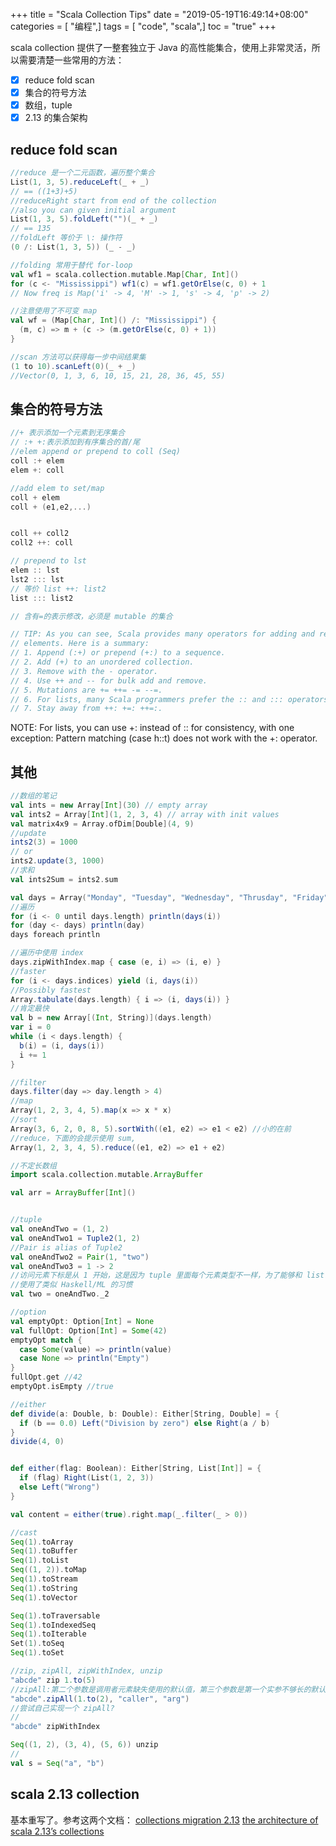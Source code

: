 +++
title = "Scala Collection Tips"
date = "2019-05-19T16:49:14+08:00"
categories = [ "编程",]
tags = [ "code", "scala",]
toc = "true"
+++

scala collection 提供了一整套独立于 Java 的高性能集合，使用上非常灵活，所以需要清楚一些常用的方法：

* [x] reduce fold scan
* [x] 集合的符号方法
* [x] 数组，tuple
* [x] 2.13 的集合架构

<!--more-->

## reduce fold scan
```scala
//reduce 是一个二元函数，遍历整个集合
List(1, 3, 5).reduceLeft(_ + _)
// == ((1+3)+5)
//reduceRight start from end of the collection
//also you can given initial argument
List(1, 3, 5).foldLeft("")(_ + _)
// == 135
//foldLeft 等价于 \: 操作符
(0 /: List(1, 3, 5)) (_ - _)

//folding 常用于替代 for-loop
val wf1 = scala.collection.mutable.Map[Char, Int]()
for (c <- "Mississippi") wf1(c) = wf1.getOrElse(c, 0) + 1
// Now freq is Map('i' -> 4, 'M' -> 1, 's' -> 4, 'p' -> 2)

//注意使用了不可变 map
val wf = (Map[Char, Int]() /: "Mississippi") {
  (m, c) => m + (c -> (m.getOrElse(c, 0) + 1))
}

//scan 方法可以获得每一步中间结果集
(1 to 10).scanLeft(0)(_ + _)
//Vector(0, 1, 3, 6, 10, 15, 21, 28, 36, 45, 55)

```

## 集合的符号方法

```scala
//+ 表示添加一个元素到无序集合
// :+ +:表示添加到有序集合的首/尾
//elem append or prepend to coll (Seq)
coll :+ elem
elem +: coll

//add elem to set/map
coll + elem
coll + (e1,e2,...)


coll ++ coll2
coll2 ++: coll

// prepend to lst
elem :: lst 
lst2 ::: lst
// 等价 list ++: list2
list ::: list2

// 含有=的表示修改，必须是 mutable 的集合

// TIP: As you can see, Scala provides many operators for adding and removing
// elements. Here is a summary:
// 1. Append (:+) or prepend (+:) to a sequence.
// 2. Add (+) to an unordered collection.
// 3. Remove with the - operator.
// 4. Use ++ and -- for bulk add and remove.
// 5. Mutations are += ++= -= --=.
// 6. For lists, many Scala programmers prefer the :: and ::: operators.
// 7. Stay away from ++: +=: ++=:.
```
NOTE: For lists, you can use +: instead of :: for consistency, with one
exception: Pattern matching (case h::t) does not work with the +: operator.

## 其他

```scala
//数组的笔记
val ints = new Array[Int](30) // empty array
val ints2 = Array[Int](1, 2, 3, 4) // array with init values
val matrix4x9 = Array.ofDim[Double](4, 9)
//update
ints2(3) = 1000
// or
ints2.update(3, 1000)
//求和
val ints2Sum = ints2.sum

val days = Array("Monday", "Tuesday", "Wednesday", "Thrusday", "Friday", "Saturday", "Sunday")
//遍历
for (i <- 0 until days.length) println(days(i))
for (day <- days) println(day)
days foreach println

//遍历中使用 index
days.zipWithIndex.map { case (e, i) => (i, e) }
//faster
for (i <- days.indices) yield (i, days(i))
//Possibly fastest
Array.tabulate(days.length) { i => (i, days(i)) }
//肯定最快
val b = new Array[(Int, String)](days.length)
var i = 0
while (i < days.length) {
  b(i) = (i, days(i))
  i += 1
}

//filter
days.filter(day => day.length > 4)
//map
Array(1, 2, 3, 4, 5).map(x => x * x)
//sort
Array(3, 6, 2, 0, 8, 5).sortWith((e1, e2) => e1 < e2) //小的在前
//reduce，下面的会提示使用 sum,
Array(1, 2, 3, 4, 5).reduce((e1, e2) => e1 + e2)

//不定长数组
import scala.collection.mutable.ArrayBuffer

val arr = ArrayBuffer[Int]()


//tuple
val oneAndTwo = (1, 2)
val oneAndTwo1 = Tuple2(1, 2)
//Pair is alias of Tuple2
val oneAndTwo2 = Pair(1, "two")
val oneAndTwo3 = 1 -> 2
//访问元素下标是从 1 开始，这是因为 tuple 里面每个元素类型不一样，为了能够和 list 等区分开
//使用了类似 Haskell/ML 的习惯
val two = oneAndTwo._2

//option
val emptyOpt: Option[Int] = None
val fullOpt: Option[Int] = Some(42)
emptyOpt match {
  case Some(value) => println(value)
  case None => println("Empty")
}
fullOpt.get //42
emptyOpt.isEmpty //true

//either
def divide(a: Double, b: Double): Either[String, Double] = {
  if (b == 0.0) Left("Division by zero") else Right(a / b)
}
divide(4, 0)


def either(flag: Boolean): Either[String, List[Int]] = {
  if (flag) Right(List(1, 2, 3))
  else Left("Wrong")
}

val content = either(true).right.map(_.filter(_ > 0))

//cast
Seq(1).toArray
Seq(1).toBuffer
Seq(1).toList
Seq((1, 2)).toMap
Seq(1).toStream
Seq(1).toString
Seq(1).toVector

Seq(1).toTraversable
Seq(1).toIndexedSeq
Seq(1).toIterable
Set(1).toSeq
Seq(1).toSet

//zip, zipAll, zipWithIndex, unzip
"abcde" zip 1.to(5)
//zipAll:第二个参数是调用者元素缺失使用的默认值，第三个参数是第一个实参不够长的默认值
"abcde".zipAll(1.to(2), "caller", "arg")
//尝试自己实现一个 zipAll?
//
"abcde" zipWithIndex

Seq((1, 2), (3, 4), (5, 6)) unzip
//
val s = Seq("a", "b")
```

## scala 2.13 collection
基本重写了。参考这两个文档：
[collections migration 2.13](https://docs.scala-lang.org/overviews/core/collections-migration-213.html)
[the architecture of scala 2.13’s collections](https://docs.scala-lang.org/overviews/core/architecture-of-scala-213-collections.html)
